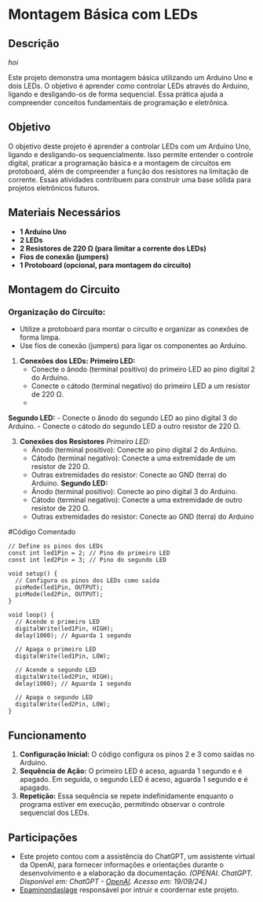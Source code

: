 # Montagem Básica com LEDs

## Descrição
*hoi*

Este projeto demonstra uma montagem básica utilizando um Arduino Uno e dois LEDs. O objetivo é aprender como controlar LEDs através do Arduino, ligando e desligando-os de forma sequencial. Essa prática ajuda a compreender conceitos fundamentais de programação e eletrônica.

## Objetivo
O objetivo deste projeto é aprender a controlar LEDs com um Arduino Uno, ligando e desligando-os sequencialmente. Isso permite entender o controle digital, praticar a programação básica e a montagem de circuitos em protoboard, além de compreender a função dos resistores na limitação de corrente. Essas atividades contribuem para construir uma base sólida para projetos eletrônicos futuros.

## Materiais Necessários
- **1 Arduino Uno**
- **2 LEDs**
- **2 Resistores de 220 Ω (para limitar a corrente dos LEDs)**
- **Fios de conexão (jumpers)**
- **1 Protoboard (opcional, para montagem do circuito)**

## Montagem do Circuito
### Organização do Circuito:
- Utilize a protoboard para montar o circuito e organizar as conexões de forma limpa.
- Use fios de conexão (jumpers) para ligar os componentes ao Arduino.

1. **Conexões dos LEDs:**
**Primeiro LED:**
    - Conecte o ânodo (terminal positivo) do primeiro LED ao pino digital 2 do Arduino.
    - Conecte o cátodo (terminal negativo) do primeiro LED a um resistor de 220 Ω.
    - 
**Segundo LED:**
    - Conecte o ânodo do segundo LED ao pino digital 3 do Arduino.
    - Conecte o cátodo do segundo LED a outro resistor de 220 Ω.
    
3. **Conexões dos Resistores**
*Primeiro LED:*
    - Ânodo (terminal positivo): Conecte ao pino digital 2 do Arduino.
    - Cátodo (terminal negativo): Conecte a uma extremidade de um resistor de 220 Ω.
    - Outras extremidades do resistor: Conecte ao GND (terra) do Arduino.
  **Segundo LED:**
    - Ânodo (terminal positivo): Conecte ao pino digital 3 do Arduino.
    - Cátodo (terminal negativo): Conecte a uma extremidade de outro resistor de 220 Ω.
    - Outras extremidades do resistor: Conecte ao GND (terra) do Arduino


#Código Comentado
````
// Define os pinos dos LEDs
const int led1Pin = 2; // Pino do primeiro LED
const int led2Pin = 3; // Pino do segundo LED

void setup() {
  // Configura os pinos dos LEDs como saída
  pinMode(led1Pin, OUTPUT);
  pinMode(led2Pin, OUTPUT);
}

void loop() {
  // Acende o primeiro LED
  digitalWrite(led1Pin, HIGH);
  delay(1000); // Aguarda 1 segundo

  // Apaga o primeiro LED
  digitalWrite(led1Pin, LOW);
  
  // Acende o segundo LED
  digitalWrite(led2Pin, HIGH);
  delay(1000); // Aguarda 1 segundo

  // Apaga o segundo LED
  digitalWrite(led2Pin, LOW);
}
````
## Funcionamento
1. **Configuração Inicial:** O código configura os pinos 2 e 3 como saídas no Arduino.
2. **Sequência de Ação:** O primeiro LED é aceso, aguarda 1 segundo e é apagado. Em seguida, o segundo LED é aceso, aguarda 1 segundo e é apagado.
3. **Repetição:** Essa sequência se repete indefinidamente enquanto o programa estiver em execução, permitindo observar o controle sequencial dos LEDs.

## Participações
- Este projeto contou com a assistência do ChatGPT, um assistente virtual da OpenAI, para fornecer informações e orientações durante o desenvolvimento e a elaboração da documentação.
  *(OPENAI. ChatGPT. Disponível em: ChatGPT - [OpenAI](https://www.openai.com/chatgpt). Acesso em: 19/09/24.)*
- [Epaminondaslage](https://www.bing.com/ck/a?!&&p=cf945232149fce13JmltdHM9MTcyNjcwNDAwMCZpZ3VpZD0yNGZkYWYyYS1lMjZiLTYzMWYtMzY0MC1iYmJiZTNlZTYyZGImaW5zaWQ9NTE5Mg&ptn=3&ver=2&hsh=3&fclid=24fdaf2a-e26b-631f-3640-bbbbe3ee62db&psq=src%3d%22https%3a%2f%2fgithub.com%2fEpaminondaslage%2fAluno_Fulano_de_Tal%2fblob%2fmain%2fExercicio_em_Casa_1%2fFigura.jpeg%22+alt%3d%22Circuito%22+width%3d%2250%25%22&u=a1aHR0cHM6Ly9naXRodWIuY29tL0VwYW1pbm9uZGFzbGFnZQ&ntb=1) responsável por intruir e coordernar este projeto.

